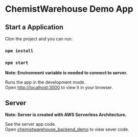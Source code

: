 # ChemistWarehouse Demo App


## Start a Application

Clon the project and you can run:

### `npm install`
### `npm start`

**Note: Environment variable is needed to connect to server.**

Runs the app in the development mode.\
Open [http://localhost:3000](http://localhost:3000) to view it in your browser.


## Server

**Note: Server is created with AWS Serverless Architecture.**

See the server app code.\
Open [chemistwarehouse_backend_demo](https://github.com/proust01/sls_chemistwarehouse_backend_demo) to view sever code.
